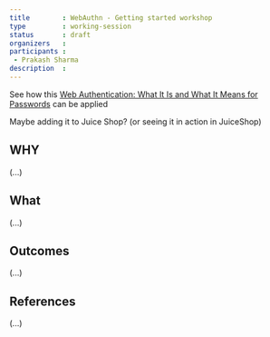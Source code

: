 ```yaml
---
title        : WebAuthn - Getting started workshop
type         : working-session
status       : draft
organizers   : 
participants : 
 - Prakash Sharma
description  :
---
```


See how this [Web Authentication: What It Is and What It Means for Passwords](https://duo.com/blog/web-authentication-what-it-is-and-what-it-means-for-passwords) can be applied

Maybe adding it to Juice Shop? (or seeing it in action in JuiceShop)

## WHY

(...)

## What

(...)

## Outcomes

(...)

## References

(...)

